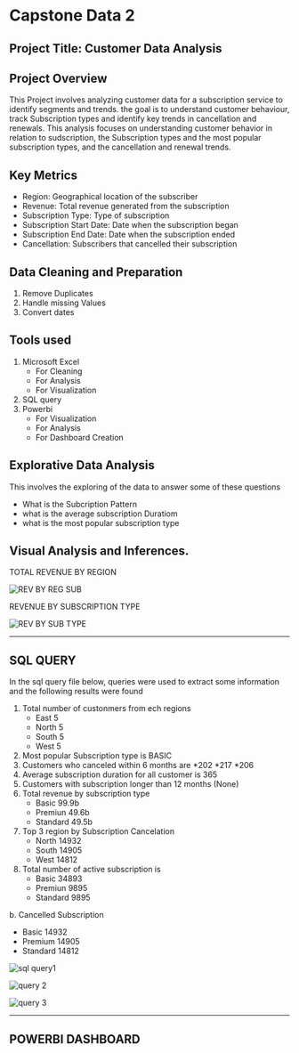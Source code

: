 # Capstone Data 2

## Project Title: Customer Data Analysis


## Project Overview

This Project involves analyzing customer data for a subscription service to identify segments and trends. the goal is to understand customer behaviour, track Subscription types and identify key trends in cancellation and renewals. This analysis focuses on understanding customer behavior in relation to sudscription, the Subscription types and the most popular subscription types, and the cancellation and renewal trends.


## Key Metrics
* Region: Geographical location of the subscriber
* Revenue: Total revenue generated from the subscription
* Subscription Type: Type of subscription 
* Subscription Start Date: Date when the subscription began
* Subscription End Date: Date when the subscription ended
* Cancellation: Subscribers that cancelled their subscription



## Data Cleaning and Preparation
1. Remove Duplicates
2. Handle missing Values
3. Convert dates


## Tools used
1. Microsoft Excel
   * For Cleaning
   * For Analysis
   * For Visualization
2. SQL query
3. Powerbi
   * For Visualization
   * For Analysis
   * For Dashboard Creation
  

## Explorative Data Analysis
This involves the exploring of the data to answer some of these questions
* What is the Subcription Pattern
* what is the average subscription Duratiom
* what is the most popular subscription type



## Visual Analysis and Inferences.

TOTAL REVENUE BY REGION

![REV BY REG SUB](https://github.com/user-attachments/assets/b94c95d4-6ba6-4d0c-b95e-70372fa8607d)




REVENUE BY SUBSCRIPTION TYPE

![REV BY SUB TYPE](https://github.com/user-attachments/assets/a7119ed4-885d-44d4-9a53-82dc8e3449d4)





---
## SQL QUERY
In the sql query file below, queries were used to extract some information and the following results were found
1. Total number of custonmers from ech regions
   * East 5
   * North 5
   * South 5
   * West 5
2. Most popular Subscription type is BASIC
3. Customers who canceled within 6 months are
   *202
   *217
   *206
4. Average subscription duration for all customer is 365
5. Customers with subscription longer than 12 months (None)
6. Total revenue by subscription type
   * Basic 99.9b
   * Premiun 49.6b
   * Standard 49.5b
7. Top 3 region by Subscription Cancelation
   * North 14932
   * South 14905
   * West 14812
8. Total number of active subscription is
   * Basic 34893
   * Premiun 9895
   * Standard 9895
     
b. Cancelled Subscription
   * Basic 14932
   * Premium 14905
   * Standard 14812
  

![sql query1](https://github.com/user-attachments/assets/98ba903d-f3e4-44af-aa3f-e2a3308f561a)

![query 2](https://github.com/user-attachments/assets/75c98ab0-f448-4b20-847a-f02b2eee5349)

![query 3](https://github.com/user-attachments/assets/915e7e93-dea7-475b-8760-143687e9f7a8)


---
## POWERBI DASHBOARD


   
